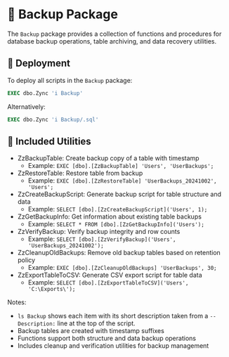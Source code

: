 # 💾 Backup Package

The `Backup` package provides a collection of functions and procedures for database backup operations, table archiving, and data recovery utilities.

## 🚀 Deployment

To deploy all scripts in the `Backup` package:
```sql
EXEC dbo.Zync 'i Backup'
```
Alternatively:
```sql
EXEC dbo.Zync 'i Backup/.sql'
```

## 📜 Included Utilities

- ZzBackupTable: Create backup copy of a table with timestamp
	- Example: `EXEC [dbo].[ZzBackupTable] 'Users', 'UserBackups';`
- ZzRestoreTable: Restore table from backup
	- Example: `EXEC [dbo].[ZzRestoreTable] 'UserBackups_20241002', 'Users';`
- ZzCreateBackupScript: Generate backup script for table structure and data
	- Example: `SELECT [dbo].[ZzCreateBackupScript]('Users', 1);`
- ZzGetBackupInfo: Get information about existing table backups
	- Example: `SELECT * FROM [dbo].[ZzGetBackupInfo]('Users');`
- ZzVerifyBackup: Verify backup integrity and row counts
	- Example: `SELECT [dbo].[ZzVerifyBackup]('Users', 'UserBackups_20241002');`
- ZzCleanupOldBackups: Remove old backup tables based on retention policy
	- Example: `EXEC [dbo].[ZzCleanupOldBackups] 'UserBackups', 30;`
- ZzExportTableToCSV: Generate CSV export script for table data
	- Example: `SELECT [dbo].[ZzExportTableToCSV]('Users', 'C:\Exports\');`

Notes:
- `ls Backup` shows each item with its short description taken from a `-- Description:` line at the top of the script.
- Backup tables are created with timestamp suffixes
- Functions support both structure and data backup operations
- Includes cleanup and verification utilities for backup management